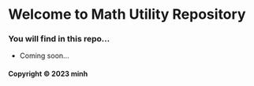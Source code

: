 # Welcome to Math Utility Repository
### You will find in this repo...

* Coming soon...

#### Copyright &#169; 2023 minh